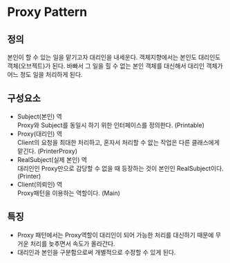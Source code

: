 # Proxy Pattern
## 정의
본인이 할 수 있는 일을 맡기고자 대리인을 내세운다.
객체지향에서는 본인도 대리인도 객체(오브젝트)가 된다.
바빠서 그 일을 힐 수 없는 본인 객체를 대신해서 대리인 객체가 어느 정도 일을 처리하게 된다.

## 구성요소
- Subject(본인) 역<br>
Proxy와 Subject를 동일시 하기 위한 인터페이스를 정의한다. (Printable)
- Proxy(대리인) 역<br>
Client의 요청을 최대한 처리하고, 혼자서 처리할 수 앖는 작업은 다른 클래스에게 맡긴다. (PrinterProxy)
- RealSubject(실제 본인) 역<br>
대리인인 Proxy만으로 감당할 수 없을 때 등장하는 것이 본인인 RealSubject이다. (Printer)
- Client(의뢰인) 역<br>
Proxy패턴을 이용하는 역할이다. (Main)

## 특징
- Proxy 패턴에서는 Proxy역할이 대리인이 되어 가능한 처리를 대신하기 때문에 무거운 처리를 늦추면서 속도가 올라간다.
- 대리인과 본인을 구분함으로써 개별적으로 수정할 수 있게 된다.